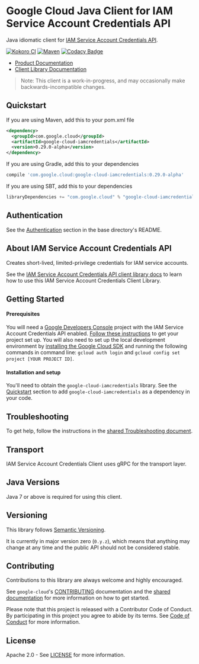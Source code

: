 Google Cloud Java Client for IAM Service Account Credentials API
===================================================

Java idiomatic client for [IAM Service Account Credentials API][product-overview].

[![Kokoro CI](http://storage.googleapis.com/cloud-devrel-public/java/badges/google-cloud-java/master.svg)](http://storage.googleapis.com/cloud-devrel-public/java/badges/google-cloud-java/master.html)
[![Maven](https://img.shields.io/maven-central/v/com.google.cloud/google-cloud-iamcredentials.svg)](https://img.shields.io/maven-central/v/com.google.cloud/google-cloud-iamcredentials.svg)
[![Codacy Badge](https://api.codacy.com/project/badge/grade/9da006ad7c3a4fe1abd142e77c003917)](https://www.codacy.com/app/mziccard/google-cloud-java)

- [Product Documentation][product-docs]
- [Client Library Documentation][lib-docs]

> Note: This client is a work-in-progress, and may occasionally
> make backwards-incompatible changes.

Quickstart
----------

[//]: # ({x-version-update-start:google-cloud-iamcredentials:released})
If you are using Maven, add this to your pom.xml file
```xml
<dependency>
  <groupId>com.google.cloud</groupId>
  <artifactId>google-cloud-iamcredentials</artifactId>
  <version>0.29.0-alpha</version>
</dependency>
```
If you are using Gradle, add this to your dependencies
```Groovy
compile 'com.google.cloud:google-cloud-iamcredentials:0.29.0-alpha'
```
If you are using SBT, add this to your dependencies
```Scala
libraryDependencies += "com.google.cloud" % "google-cloud-iamcredentials" % "0.29.0-alpha"
```
[//]: # ({x-version-update-end})

Authentication
--------------

See the [Authentication](https://github.com/googleapis/google-cloud-java#authentication) section in the base directory's README.

About IAM Service Account Credentials API
----------------------------

Creates short-lived, limited-privilege credentials for IAM service accounts.

See the [IAM Service Account Credentials API client library docs][lib-docs] to learn how to use this IAM Service Account Credentials Client Library.

Getting Started
---------------
#### Prerequisites
You will need a [Google Developers Console](https://console.developers.google.com/) project with the IAM Service Account Credentials API enabled. [Follow these instructions](https://cloud.google.com/resource-manager/docs/creating-managing-projects) to get your project set up. You will also need to set up the local development environment by [installing the Google Cloud SDK](https://cloud.google.com/sdk/) and running the following commands in command line: `gcloud auth login` and `gcloud config set project [YOUR PROJECT ID]`.

#### Installation and setup
You'll need to obtain the `google-cloud-iamcredentials` library.  See the [Quickstart](#quickstart) section to add `google-cloud-iamcredentials` as a dependency in your code.

Troubleshooting
---------------

To get help, follow the instructions in the [shared Troubleshooting document](https://github.com/googleapis/google-cloud-common/blob/master/troubleshooting/readme.md#troubleshooting).

Transport
---------
IAM Service Account Credentials Client uses gRPC for the transport layer.

Java Versions
-------------

Java 7 or above is required for using this client.

Versioning
----------

This library follows [Semantic Versioning](http://semver.org/).

It is currently in major version zero (``0.y.z``), which means that anything may change at any time and the public API should not be considered stable.

Contributing
------------

Contributions to this library are always welcome and highly encouraged.

See `google-cloud`'s [CONTRIBUTING] documentation and the [shared documentation](https://github.com/googleapis/google-cloud-common/blob/master/contributing/readme.md#how-to-contribute-to-gcloud) for more information on how to get started.

Please note that this project is released with a Contributor Code of Conduct. By participating in this project you agree to abide by its terms. See [Code of Conduct][code-of-conduct] for more information.

License
-------

Apache 2.0 - See [LICENSE] for more information.


[CONTRIBUTING]:https://github.com/googleapis/google-cloud-java/blob/master/CONTRIBUTING.md
[code-of-conduct]:https://github.com/googleapis/google-cloud-java/blob/master/CODE_OF_CONDUCT.md#contributor-code-of-conduct
[LICENSE]: https://github.com/googleapis/google-cloud-java/blob/master/LICENSE
[cloud-platform]: https://cloud.google.com/
[product-overview]: https://cloud.google.com/iam/credentials/reference/rest/
[product-docs]: https://cloud.google.com/iam/credentials/reference/rest/
[lib-docs]: https://googleapis.github.io/google-cloud-java/google-cloud-clients/apidocs/index.html?com/google/cloud/iamcredentials/v1/package-summary.html
